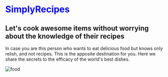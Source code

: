 <h1 style = "color:blue;">SimplyRecipes</h1>

## Let's cook awesome items without worrying about the knowledge of their recipes

 In case you are this person who wants to eat delicious food but knows only relish, and not recipes. This is the apposite destination for you.
 Here we share the secrets to the efficacy of the world's best dishes.

![food](https://user-images.githubusercontent.com/95460021/184548684-997ed06d-7560-4007-9d5a-e3cad16a77f0.jpeg)

